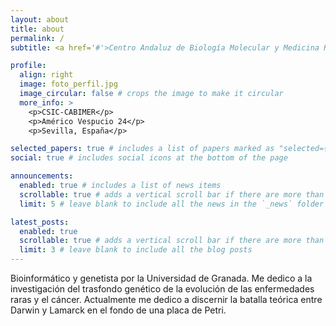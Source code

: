 ```yaml
---
layout: about
title: about
permalink: /
subtitle: <a href='#'>Centro Andaluz de Biología Molecular y Medicina Regenerativa.</a>. CABIMER, Sevilla.

profile:
  align: right
  image: foto_perfil.jpg
  image_circular: false # crops the image to make it circular
  more_info: >
    <p>CSIC-CABIMER</p>
    <p>Américo Vespucio 24</p>
    <p>Sevilla, España</p>

selected_papers: true # includes a list of papers marked as "selected={true}"
social: true # includes social icons at the bottom of the page

announcements:
  enabled: true # includes a list of news items
  scrollable: true # adds a vertical scroll bar if there are more than 3 news items
  limit: 5 # leave blank to include all the news in the `_news` folder

latest_posts:
  enabled: true
  scrollable: true # adds a vertical scroll bar if there are more than 3 new posts items
  limit: 3 # leave blank to include all the blog posts
---
```


Bioinformático y genetista por la Universidad de Granada.
Me dedico a la investigación del trasfondo genético de la evolución de las enfermedades raras y el cáncer.
Actualmente me dedico a discernir la batalla teórica entre Darwin y Lamarck en el fondo de una placa de Petri.
